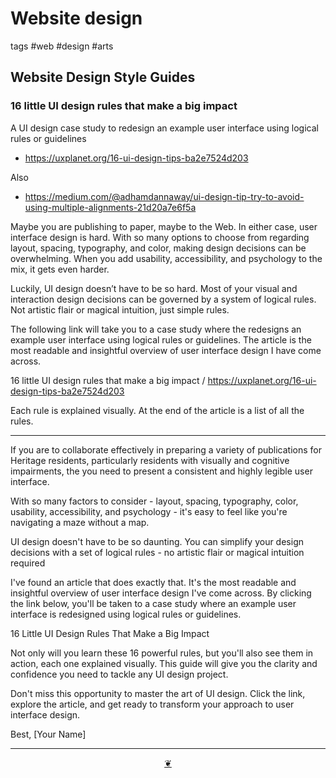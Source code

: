 # Website design

tags #web #design #arts


## Website Design Style Guides


### 16 little UI design rules that make a big impact

A UI design case study to redesign an example user interface using logical rules or guidelines

* https://uxplanet.org/16-ui-design-tips-ba2e7524d203

Also

* https://medium.com/@adhamdannaway/ui-design-tip-try-to-avoid-using-multiple-alignments-21d20a7e6f5a


Maybe you are publishing to paper, maybe to the Web. In either case, user interface design is hard. With so many options to choose from regarding layout, spacing, typography, and color, making design decisions can be overwhelming. When you add usability, accessibility, and psychology to the mix, it gets even harder.

Luckily, UI design doesn’t have to be so hard. Most of your visual and interaction design decisions can be governed by a system of logical rules. Not artistic flair or magical intuition, just simple rules.

The following link will take you to a case study where the redesigns an example user interface using logical rules or guidelines. The article is the most readable and insightful overview of user interface design I have come across.

16 little UI design rules that make a big impact / https://uxplanet.org/16-ui-design-tips-ba2e7524d203

Each rule is explained visually. At the end of the article is a list of all the rules.


***

If you are to collaborate effectively in preparing a variety of publications for Heritage residents, particularly residents with visually and cognitive impairments, the you need to present a consistent and highly legible user interface.

With so many factors to consider - layout, spacing, typography, color, usability, accessibility, and psychology - it's easy to feel like you're navigating a maze without a map.

UI design doesn't have to be so daunting. You can simplify your design decisions with a set of logical rules - no artistic flair or magical intuition required

I've found an article that does exactly that. It's the most readable and insightful overview of user interface design I've come across. By clicking the link below, you'll be taken to a case study where an example user interface is redesigned using logical rules or guidelines.

16 Little UI Design Rules That Make a Big Impact

Not only will you learn these 16 powerful rules, but you'll also see them in action, each one explained visually. This guide will give you the clarity and confidence you need to tackle any UI design project.

Don't miss this opportunity to master the art of UI design. Click the link, explore the article, and get ready to transform your approach to user interface design.

Best,
[Your Name]

***

<center title="Hello! Click me to go up to the top" ><a class=aDingbat href=javascript:window.scrollTo(0,0);> ❦ </a></center>
